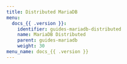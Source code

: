```yaml
---
title: Distributed MariaDB
menu:
  docs_{{ .version }}:
    identifier: guides-mariadb-distributed
    name: MariaDB Distributed
    parent: guides-mariadb
    weight: 30
menu_name: docs_{{ .version }}
---
```


